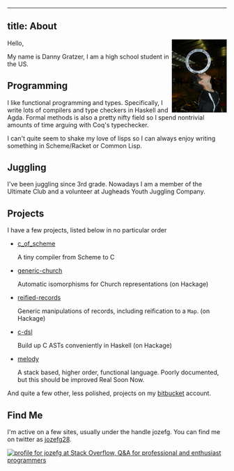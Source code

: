 ----------------------
title: About
----------------------

<img src="/images/ring_balance.jpg"
  style="width: 25%; height: 25%; float: right;"/>

Hello,

My name is Danny Gratzer, I am a high school student in the US.

## Programming
I like functional programming and types. Specifically, I write lots of compilers
and type checkers in Haskell and Agda. Formal methods is also a pretty nifty field
so I spend nontrivial amounts of time arguing with Coq's typechecker.

I can't quite seem to shake my love of lisps so I can always enjoy writing
something in Scheme/Racket or Common Lisp.

## Juggling
I've been juggling since 3rd grade. Nowadays I am a member of the
Ultimate Club and a volunteer at Jugheads Youth Juggling Company.

## Projects
I have a few projects, listed below in no particular order

  - [c_of_scheme](http://www.bitbucket.org/jozefg/c_of_scheme)

    A tiny compiler from Scheme to C

  - [generic-church](http://www.bitbucket.org/jozefg/generic-church)

    Automatic isomorphisms for Church representations (on Hackage)

  - [reified-records](http://www.bitbucket.org/jozefg/reified-records)

    Generic manipulations of records, including reification to a `Map`. (on Hackage)

  - [c-dsl](http://www.bitbucket.org/jozefg/c-dsl)

    Build up C ASTs conveniently in Haskell (on Hackage)

  - [melody](http://www.bitbucket.org/jozefg/melody)

    A stack based, higher order, functional language. Poorly documented, but
    this should be improved Real Soon Now.

And quite a few other, less polished, projects on my [bitbucket](http://www.bitbucket.org/jozefg) account.

## Find Me
I'm active on a few sites, usually under the handle jozefg.
You can find me on twitter as [jozefg28](https://twitter.com/jozefg28).

<a href="http://stackoverflow.com/users/784338/jozefg">
<img src="http://stackoverflow.com/users/flair/784338.png" width="208" height="58" alt="profile for jozefg at Stack Overflow, Q&amp;A for professional and enthusiast programmers" title="profile for jozefg at Stack Overflow, Q&amp;A for professional and enthusiast programmers">
</a>

